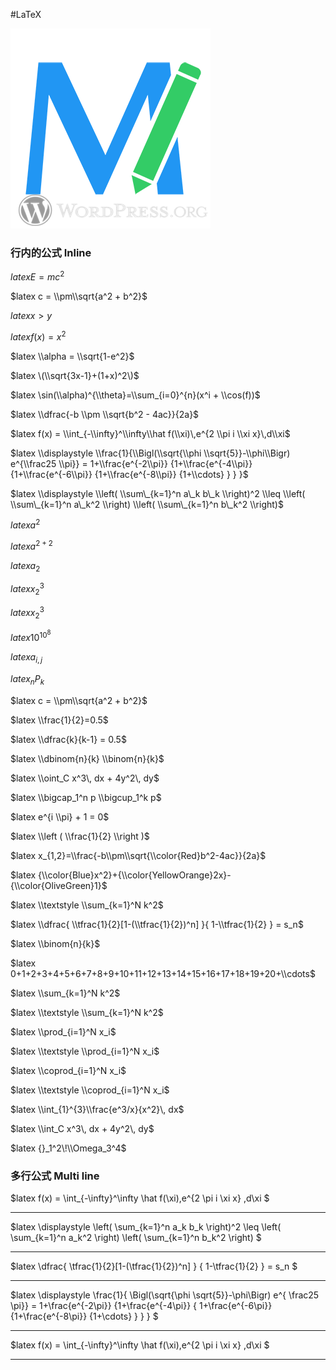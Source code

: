 #LaTeX

![](./../Interface-logo.jpg)

### 行内的公式 Inline

$latex E=mc^2$

$latex c = \\pm\\sqrt{a^2 + b^2}$

$latex x > y$

$latex f(x) = x^2$

$latex \\alpha = \\sqrt{1-e^2}$

$latex \(\\sqrt{3x-1}+(1+x)^2\)$

$latex \sin(\\alpha)^{\\theta}=\\sum_{i=0}^{n}(x^i + \\cos(f))$

$latex \\dfrac{-b \\pm \\sqrt{b^2 - 4ac}}{2a}$

$latex f(x) = \\int_{-\\infty}^\\infty\\hat f(\\xi)\,e^{2 \\pi i \\xi x}\,d\\xi$

$latex \\displaystyle \\frac{1}{\\Bigl(\\sqrt{\\phi \\sqrt{5}}-\\phi\\Bigr) e^{\\frac25 \\pi}} = 1+\\frac{e^{-2\\pi}} {1+\\frac{e^{-4\\pi}} {1+\\frac{e^{-6\\pi}} {1+\\frac{e^{-8\\pi}} {1+\\cdots} } } }$

$latex \\displaystyle \\left( \\sum\_{k=1}^n a\_k b\_k \\right)^2 \\leq \\left( \\sum\_{k=1}^n a\_k^2 \\right) \\left( \\sum\_{k=1}^n b\_k^2 \\right)$

$latex a^2$

$latex a^{2+2}$

$latex a_2$

$latex {x_2}^3$

$latex x_2^3$

$latex 10^{10^{8}}$

$latex a_{i,j}$

$latex _nP_k$

$latex c = \\pm\\sqrt{a^2 + b^2}$

$latex \\frac{1}{2}=0.5$

$latex \\dfrac{k}{k-1} = 0.5$

$latex \\dbinom{n}{k} \\binom{n}{k}$

$latex \\oint_C x^3\, dx + 4y^2\, dy$

$latex \\bigcap_1^n p   \\bigcup_1^k p$

$latex e^{i \\pi} + 1 = 0$

$latex \\left ( \\frac{1}{2} \\right )$

$latex x_{1,2}=\\frac{-b\\pm\\sqrt{\\color{Red}b^2-4ac}}{2a}$

$latex {\\color{Blue}x^2}+{\\color{YellowOrange}2x}-{\\color{OliveGreen}1}$

$latex \\textstyle \\sum_{k=1}^N k^2$

$latex \\dfrac{ \\tfrac{1}{2}[1-(\\tfrac{1}{2})^n] }{ 1-\\tfrac{1}{2} } = s_n$

$latex \\binom{n}{k}$

$latex 0+1+2+3+4+5+6+7+8+9+10+11+12+13+14+15+16+17+18+19+20+\\cdots$

$latex \\sum_{k=1}^N k^2$

$latex \\textstyle \\sum_{k=1}^N k^2$

$latex \\prod_{i=1}^N x_i$

$latex \\textstyle \\prod_{i=1}^N x_i$

$latex \\coprod_{i=1}^N x_i$

$latex \\textstyle \\coprod_{i=1}^N x_i$

$latex \\int_{1}^{3}\\frac{e^3/x}{x^2}\, dx$

$latex \\int_C x^3\, dx + 4y^2\, dy$

$latex {}_1^2\!\\Omega_3^4$

### 多行公式 Multi line

$latex
f(x) = \\int_{-\\infty}^\\infty
    \\hat f(\\xi)\,e^{2 \\pi i \\xi x}
    \,d\\xi
$

---

$latex
\\displaystyle
\\left( \\sum\_{k=1}^n a\_k b\_k \\right)^2
\\leq
\\left( \\sum\_{k=1}^n a\_k^2 \\right)
\\left( \\sum\_{k=1}^n b\_k^2 \\right)
$

---

$latex
\\dfrac{
    \\tfrac{1}{2}[1-(\\tfrac{1}{2})^n] }
    { 1-\\tfrac{1}{2} } = s_n
$

---

$latex
\\displaystyle
    \\frac{1}{
        \\Bigl(\\sqrt{\\phi \\sqrt{5}}-\\phi\\Bigr) e^{
        \\frac25 \\pi}} = 1+\\frac{e^{-2\\pi}} {1+\\frac{e^{-4\\pi}} {
        1+\\frac{e^{-6\\pi}}
        {1+\\frac{e^{-8\\pi}}
         {1+\\cdots} }
        }
    }
$

---

$latex
f(x) = \\int_{-\\infty}^\\infty
    \\hat f(\\xi)\,e^{2 \\pi i \\xi x}
    \,d\\xi
$

---
